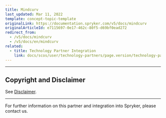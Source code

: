 ```yaml
---
title: Mindcurv
last_updated: Mar 11, 2022
template: concept-topic-template
originalLink: https://documentation.spryker.com/v5/docs/mindcurv
originalArticleId: e7115697-0e17-462c-80f5-d69bf0ead272
redirect_from:
  - /v5/docs/mindcurv
  - /v5/docs/en/mindcurv
related:
  - title: Technology Partner Integration
    link: docs/scos/user/technology-partners/page.version/technology-partners.html
---
```


---

## Copyright and Disclaimer

See [Disclaimer](https://github.com/spryker/spryker-documentation).

---
For further information on this partner and integration into Spryker, please contact us.

<div class="hubspot-form js-hubspot-form" data-portal-id="2770802" data-form-id="163e11fb-e833-4638-86ae-a2ca4b929a41" id="hubspot-1"></div>

